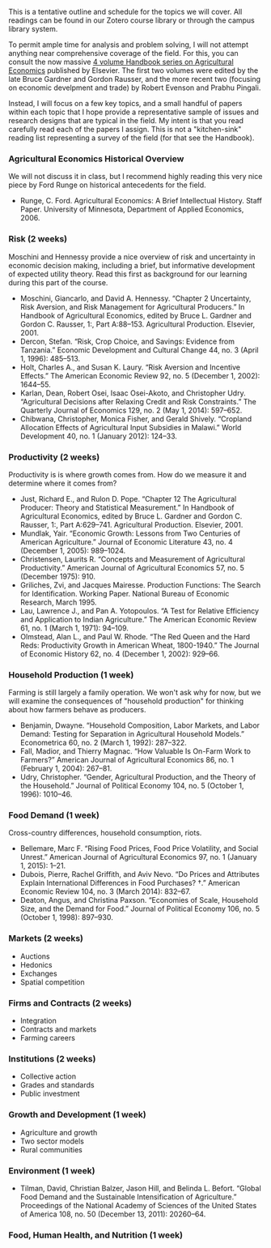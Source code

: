This is a tentative outline and schedule for the topics we will cover. All readings can be found in our Zotero course library or through the campus library system.

To permit ample time for analysis and problem solving, I will not attempt anything near comprehensive coverage of the field. For this, you can consult the now massive [4 volume Handbook series on Agricultural Economics](http://www.sciencedirect.com.ezproxy.library.wisc.edu/science/handbooks/15740072/4)  published by Elsevier. The first two volumes were edited by the late Bruce Gardner and Gordon Rausser, and the more recent two (focusing on economic develpment and trade) by Robert Evenson and Prabhu Pingali.

Instead, I will focus on a few key topics, and a small handful of papers within
each topic that I hope provide a representative sample of issues and research
designs that are typical in the field. My intent is that you read carefully
read each of the papers I assign. This is not a "kitchen-sink" reading list
representing a survey of the field (for that see the Handbook).

### Agricultural Economics Historical Overview

We will not discuss it in class, but I recommend highly reading this very nice
piece by Ford Runge on historical antecedents for the field.

- Runge, C. Ford. Agricultural Economics: A Brief Intellectual History. Staff
  Paper. University of Minnesota, Department of Applied Economics, 2006.

### Risk (2 weeks)

Moschini and Hennessy provide a nice overview of risk and uncertainty in economic decision making, including a brief, but informative development of expected utility theory. Read this first as background for our learning during this part of the course.

- Moschini, Giancarlo, and David A. Hennessy. “Chapter 2 Uncertainty, Risk
  Aversion, and Risk Management for Agricultural Producers.” In Handbook of
  Agricultural Economics, edited by Bruce L. Gardner and Gordon C. Rausser, 1:,
  Part A:88–153. Agricultural Production. Elsevier, 2001.
- Dercon, Stefan. “Risk, Crop Choice, and Savings: Evidence from Tanzania.”
  Economic Development and Cultural Change 44, no. 3 (April 1, 1996): 485–513.
- Holt, Charles A., and Susan K. Laury. “Risk Aversion and Incentive Effects.”
  The American Economic Review 92, no. 5 (December 1, 2002): 1644–55.
- Karlan, Dean, Robert Osei, Isaac Osei-Akoto, and Christopher Udry.
  “Agricultural Decisions after Relaxing Credit and Risk Constraints.” The
  Quarterly Journal of Economics 129, no. 2 (May 1, 2014): 597–652.
- Chibwana, Christopher, Monica Fisher, and Gerald Shively. “Cropland
  Allocation Effects of Agricultural Input Subsidies in Malawi.” World
  Development 40, no. 1 (January 2012): 124–33.

### Productivity (2 weeks)

Productivity is is where growth comes from. How do we measure it and determine
where it comes from?

- Just, Richard E., and Rulon D. Pope. “Chapter 12 The Agricultural Producer:
  Theory and Statistical Measurement.” In Handbook of Agricultural Economics,
  edited by Bruce L. Gardner and Gordon C. Rausser, 1:, Part A:629–741.
  Agricultural Production. Elsevier, 2001.
- Mundlak, Yair. “Economic Growth: Lessons from Two Centuries of American
  Agriculture.” Journal of Economic Literature 43, no. 4 (December 1, 2005):
  989–1024.
- Christensen, Laurits R. “Concepts and Measurement of Agricultural
  Productivity.” American Journal of Agricultural Economics 57, no. 5 (December
  1975): 910.
- Griliches, Zvi, and Jacques Mairesse. Production Functions: The Search for
  Identification. Working Paper. National Bureau of Economic Research, March 1995. 
- Lau, Lawrence J., and Pan A. Yotopoulos. “A Test for Relative Efficiency and
  Application to Indian Agriculture.” The American Economic Review 61, no. 1
  (March 1, 1971): 94–109.
- Olmstead, Alan L., and Paul W. Rhode. “The Red Queen and the Hard Reds:
  Productivity Growth in American Wheat, 1800-1940.” The Journal of Economic
  History 62, no. 4 (December 1, 2002): 929–66.

### Household Production (1 week)

Farming is still largely a family operation. We won't ask why for now, but we
will examine the consequences of "household production" for thinking about how
farmers behave as producers.

- Benjamin, Dwayne. “Household Composition, Labor Markets, and Labor Demand:
  Testing for Separation in Agricultural Household Models.” Econometrica 60,
  no. 2 (March 1, 1992): 287–322.
- Fall, Madior, and Thierry Magnac. “How Valuable Is On-Farm Work to Farmers?”
  American Journal of Agricultural Economics 86, no. 1 (February 1, 2004):
  267–81.
- Udry, Christopher. “Gender, Agricultural Production, and the Theory of the
  Household.” Journal of Political Economy 104, no. 5 (October 1, 1996):
  1010–46.

### Food Demand (1 week)

Cross-country differences, household consumption, riots.

- Bellemare, Marc F. “Rising Food Prices, Food Price Volatility, and Social
  Unrest.” American Journal of Agricultural Economics 97, no. 1 (January 1,
  2015): 1–21.
- Dubois, Pierre, Rachel Griffith, and Aviv Nevo. “Do Prices and Attributes
  Explain International Differences in Food Purchases? †.” American Economic
  Review 104, no. 3 (March 2014): 832–67.
- Deaton, Angus, and Christina Paxson. “Economies of Scale, Household Size, and
  the Demand for Food.” Journal of Political Economy 106, no. 5 (October 1,
  1998): 897–930.

### Markets (2 weeks)

- Auctions
- Hedonics
- Exchanges
- Spatial competition

### Firms and Contracts (2 weeks)

- Integration
- Contracts and markets
- Farming careers

### Institutions (2 weeks)

- Collective action
- Grades and standards
- Public investment

### Growth and Development (1 week)

- Agriculture and growth
- Two sector models
- Rural communities

### Environment (1 week)

- Tilman, David, Christian Balzer, Jason Hill, and Belinda L. Befort. “Global
  Food Demand and the Sustainable Intensification of Agriculture.” Proceedings
  of the National Academy of Sciences of the United States of America 108, no.
  50 (December 13, 2011): 20260–64.

### Food, Human Health, and Nutrition (1 week)